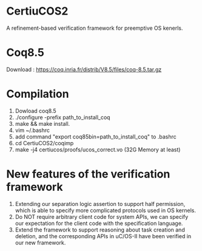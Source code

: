 # CertiuCOS2
A refinement-based verification framework for preemptive OS kenerls. 

# Coq8.5
Download : https://coq.inria.fr/distrib/V8.5/files/coq-8.5.tar.gz

# Compilation
1. Dowload coq8.5
2. ./configure -prefix path_to_install_coq 
3. make && make install. 
4. vim ~/.bashrc 
5. add command "export coq85bin=path_to_install_coq" to .bashrc
6. cd CertiuCOS2/coqimp
7. make -j4 certiucos/proofs/ucos_correct.vo  (32G Memory at least)

# New features of the verification framework 
1. Extending our separation logic assertion to support half permission, which is able to specify more complicated protocols used in OS kernels.
2. Do NOT require arbitrary client code for system APIs, we can specify our expectation for the client code with the specification language.
3. Extend the framework to support reasoning about task creation and deletion, and the corresponding APIs in uC/OS-II have been verified in our new framework.
